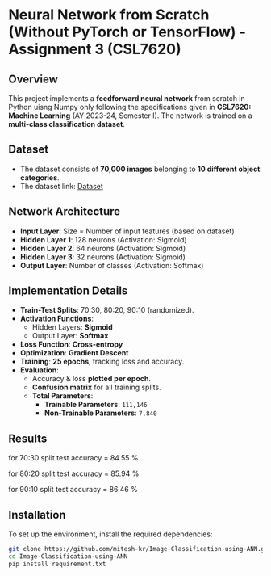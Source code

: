# Neural Network from Scratch (Without PyTorch or TensorFlow) - Assignment 3 (CSL7620)

## Overview
This project implements a **feedforward neural network** from scratch in Python uisng Numpy only following the specifications given in **CSL7620: Machine Learning** (AY 2023-24, Semester I). The network is trained on a **multi-class classification dataset**.

## Dataset
- The dataset consists of **70,000 images** belonging to **10 different object categories**.
- The dataset link: [Dataset](https://drive.google.com/file/d/1yWw3SL3rMgnSlP2R3tJMueJkIiNZ6X5U/view?usp=sharing)

## Network Architecture
- **Input Layer**: Size = Number of input features (based on dataset)
- **Hidden Layer 1**: 128 neurons (Activation: Sigmoid)
- **Hidden Layer 2**: 64 neurons (Activation: Sigmoid)
- **Hidden Layer 3**: 32 neurons (Activation: Sigmoid)
- **Output Layer**: Number of classes (Activation: Softmax)

## Implementation Details
- **Train-Test Splits**: 70:30, 80:20, 90:10 (randomized).
- **Activation Functions**:
  - Hidden Layers: **Sigmoid**
  - Output Layer: **Softmax**
- **Loss Function**: **Cross-entropy**
- **Optimization**: **Gradient Descent**
- **Training**: **25 epochs**, tracking loss and accuracy.
- **Evaluation**:
  - Accuracy & loss **plotted per epoch**.
  - **Confusion matrix** for all training splits.
  - **Total Parameters**:
    - **Trainable Parameters**: `111,146`
    - **Non-Trainable Parameters**: `7,840`

## Results

for 70:30 split test accuracy = 84.55 %

for 80:20 split test accuracy = 85.94 %

for 90:10 split test accuracy = 86.46 %



## Installation
To set up the environment, install the required dependencies:

```bash
git clone https://github.com/mitesh-kr/Image-Classification-using-ANN.git
cd Image-Classification-using-ANN
pip install requirement.txt
